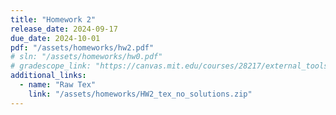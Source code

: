 ```yaml
---
title: "Homework 2"
release_date: 2024-09-17
due_date: 2024-10-01
pdf: "/assets/homeworks/hw2.pdf"
# sln: "/assets/homeworks/hw0.pdf"
# gradescope_link: "https://canvas.mit.edu/courses/28217/external_tools/369"
additional_links:
  - name: "Raw Tex"
    link: "/assets/homeworks/HW2_tex_no_solutions.zip"
---
```

